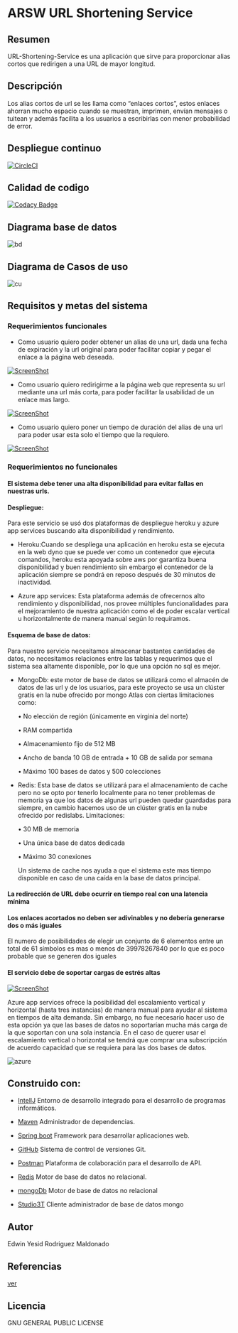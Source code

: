 # ARSW URL Shortening Service

## Resumen

URL-Shortening-Service es una aplicación que sirve para proporcionar alias cortos que redirigen a una URL de mayor longitud.

## Descripción

Los alias cortos de url se les llama como “enlaces cortos”, estos enlaces ahorran mucho espacio cuando se muestran, imprimen, envían mensajes o tuitean y además facilita a los usuarios a escribirlas con menor probabilidad de error.

## Despliegue continuo

[![CircleCI](https://circleci.com/gh/Edyesid/ARSW-URL-Shortening-Service.svg?style=svg)](https://circleci.com/gh/Edyesid/ARSW-URL-Shortening-Service)

## Calidad de codigo

[![Codacy Badge](https://app.codacy.com/project/badge/Grade/d1ae876d80cd4275b5884a53546f334f)](https://www.codacy.com/gh/Edyesid/ARSW-URL-Shortening-Service/dashboard?utm_source=github.com&amp;utm_medium=referral&amp;utm_content=Edyesid/ARSW-URL-Shortening-Service&amp;utm_campaign=Badge_Grade)

## Diagrama base de datos

![bd](img/bd.png)

## Diagrama de Casos de uso

![cu](img/cu.png)

## Requisitos y metas del sistema

### Requerimientos funcionales

 * Como usuario quiero poder obtener un alias de una url, dada una fecha de expiración y la url original para poder facilitar copiar y pegar el enlace a la página web deseada.
 
 [![ScreenShot](img/videos/crear.png)](https://youtu.be/LcMS_zIWgjE)
 
 * Como usuario quiero redirigirme a la página web que representa su url mediante una url más corta, para poder facilitar la usabilidad de un enlace mas largo.
 
 [![ScreenShot](img/videos/2.png)](https://youtu.be/PsIqI-Bxf6Q)
 
 * Como usuario quiero poner un tiempo de duración del alias de una url para poder usar esta solo el tiempo que la requiero.
 
 [![ScreenShot](img/videos/eliminar.png)](https://youtu.be/A_3EuLgAFG8)
 
### Requerimientos no funcionales

#### El sistema debe tener una alta disponibilidad para evitar fallas en nuestras urls.

#### Despliegue:
Para este servicio se usó dos plataformas de despliegue heroku y azure app services buscando alta disponibilidad y rendimiento.

  * Heroku:Cuando se despliega una aplicación en heroku esta se ejecuta en la web dyno que se puede ver como un contenedor que ejecuta comandos, heroku esta apoyada sobre aws por garantiza buena disponibilidad y buen rendimiento sin embargo el contenedor de la aplicación siempre se pondrá en reposo después de 30 minutos de inactividad.

  * Azure app services: Esta plataforma además de ofrecernos alto rendimiento y disponibilidad, nos provee múltiples funcionalidades para el mejoramiento de nuestra aplicación como el de poder escalar vertical u horizontalmente de manera manual según lo requiramos.

#### Esquema de base de datos:
Para nuestro servicio necesitamos almacenar bastantes cantidades de datos, no necesitamos relaciones entre las tablas y requerimos que el sistema sea altamente disponible, por lo que una opción no sql es mejor. 

* MongoDb: este motor de base de datos se utilizará como el almacén de datos de las url y de los usuarios, para este proyecto se usa un clúster gratis en la nube ofrecido por mongo Atlas con ciertas limitaciones como:

  •	No elección de región (únicamente en virginia del norte)

  •	RAM compartida

  •	Almacenamiento fijo de 512 MB

  •	Ancho de banda 10 GB de entrada + 10 GB de salida por semana

  •	Máximo 100 bases de datos y 500 colecciones

* Redis: Esta base de datos se utilizará para el almacenamiento de cache pero no se opto por tenerlo localmente para no tener problemas de memoria ya que los datos de algunas url pueden quedar guardadas para siempre, en cambio hacemos uso de un clúster gratis en la nube ofrecido por redislabs.
Limitaciones:

  •	30 MB de memoria

  •	Una única base de datos dedicada

  •	Máximo 30 conexiones
  
  Un sistema de cache nos ayuda a que el sistema este mas tiempo disponible en caso de una caída en la base de datos principal.

#### La redirección de URL debe ocurrir en tiempo real con una latencia mínima


#### Los enlaces acortados no deben ser adivinables y no debería generarse dos o más iguales

El numero de posibilidades de elegir un conjunto de 6 elementos entre un total de 61 símbolos es mas o menos de 39978267840 por lo que es poco probable que se generen dos iguales

#### El servicio debe de soportar cargas de estrés altas

[![ScreenShot](img/videos/3.png)](https://youtu.be/ZX5QpFIFKsE)

Azure app services ofrece la posibilidad del escalamiento vertical y horizontal (hasta tres instancias) de manera manual para ayudar al sistema en tiempos de alta demanda. Sin embargo, no fue necesario hacer uso de esta opción ya que las bases de datos no soportarían mucha más carga de la que soportan con una sola instancia. En el caso de querer usar el escalamiento vertical o horizontal se tendrá que comprar una subscripción de acuerdo capacidad que se requiera para las dos bases de datos.

![azure](img/azure.png)
 
## Construido con:

  * [IntellJ](https://www.jetbrains.com/es-es/idea/) Entorno de desarrollo integrado para el desarrollo de programas informáticos.

  * [Maven](https://maven.apache.org/) Administrador de dependencias.

  * [Spring boot](https://spring.io/projects/spring-boot) Framework para desarrollar aplicaciones web.

  * [GitHub](https://github.com/) Sistema de control de versiones Git.

  * [Postman](https://www.postman.com/) Plataforma de colaboración para el desarrollo de API.
  
  * [Redis](https://redislabs.com/) Motor de base de datos no relacional.
  
  * [mongoDb]() Motor de base de datos no relacional
  
  * [Studio3T](https://studio3t.com/) Cliente administrador de base de datos mongo

## Autor

Edwin Yesid Rodriguez Maldonado

## Referencias

[ver](https://www.educative.io/courses/grokking-the-system-design-interview/m2ygV4E81AR)

## Licencia 

GNU GENERAL PUBLIC LICENSE
